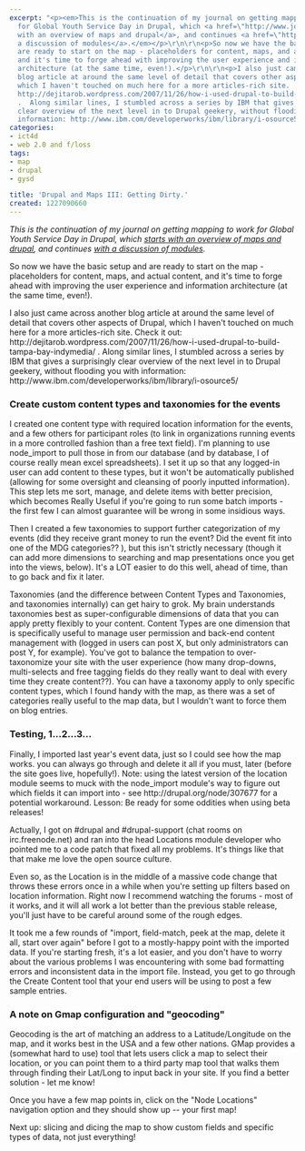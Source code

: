 ```yaml
---
excerpt: "<p><em>This is the continuation of my journal on getting mapping to work
  for Global Youth Service Day in Drupal, which <a href=\"http://www.joncamfield.com/blog/2008/10/how_i_made_a_map_for_global_yo.html\">starts
  with an overview of maps and drupal</a>, and continues <a href=\"http://www.joncamfield.com/blog/2008/10/drupal_and_maps_ii_modules_in_1.html\">with
  a discussion of modules</a>.</em></p>\r\n\r\n<p>So now we have the basic setup and
  are ready to start on the map - placeholders for content, maps, and actual content,
  and it's time to forge ahead with improving the user experience and information
  architecture (at the same time, even!).</p>\r\n\r\n<p>I also just came across another
  blog article at around the same level of detail that covers other aspects of Drupal,
  which I haven't touched on much here for a more articles-rich site.  Check it out:
  http://dejitarob.wordpress.com/2007/11/26/how-i-used-drupal-to-build-tampa-bay-indymedia/
  .  Along similar lines, I stumbled across a series by IBM that gives a surprisingly
  clear overview of the next level in to Drupal geekery, without flooding you with
  information: http://www.ibm.com/developerworks/ibm/library/i-osource5/</p>\r\n"
categories:
- ict4d
- web 2.0 and f/loss
tags:
- map
- drupal
- gysd

title: 'Drupal and Maps III: Getting Dirty.'
created: 1227090660
---
```

<p><em>This is the continuation of my journal on getting mapping to work for Global Youth Service Day in Drupal, which <a href="http://www.joncamfield.com/blog/2008/10/how_i_made_a_map_for_global_yo.html">starts with an overview of maps and drupal</a>, and continues <a href="http://www.joncamfield.com/blog/2008/10/drupal_and_maps_ii_modules_in_1.html">with a discussion of modules</a>.</em></p>

<p>So now we have the basic setup and are ready to start on the map - placeholders for content, maps, and actual content, and it's time to forge ahead with improving the user experience and information architecture (at the same time, even!).</p>

<p>I also just came across another blog article at around the same level of detail that covers other aspects of Drupal, which I haven't touched on much here for a more articles-rich site.  Check it out: http://dejitarob.wordpress.com/2007/11/26/how-i-used-drupal-to-build-tampa-bay-indymedia/ .  Along similar lines, I stumbled across a series by IBM that gives a surprisingly clear overview of the next level in to Drupal geekery, without flooding you with information: http://www.ibm.com/developerworks/ibm/library/i-osource5/</p>
<!--break-->
<h3>Create custom content types and taxonomies for the events</h3>
<p>I created one content type with required location information for the events, and a few others for participant roles (to link in organizations running events in a more controlled fashion than a free text field).  I'm planning to use node_import to pull those in from our database (and by database, I of course really mean excel spreadsheets).  I set it up so that any logged-in user can add content to these types, but it won't be automatically published (allowing for some oversight and cleansing of poorly inputted information).  This step lets me sort, manage, and delete items with better precision, which becomes Really Useful if you're going to run some batch imports - the first few I can almost guarantee will be wrong in some insidious ways.</p>

<p>Then I created a few taxonomies to support further categorization of my events (did they receive grant money to run the event?  Did the event fit into one of the MDG categories?? ), but this isn't strictly necessary (though it can add more dimensions to searching and map presentations once you get into the views, below).  It's a LOT easier to do this well, ahead of time, than to go back and fix it later.</p>

<p>Taxonomies (and the difference between Content Types and Taxonomies, and taxonomies internally) can get hairy to grok.  My brain understands taxonomies best as super-configurable dimensions of data that you can apply pretty flexibly to your content.  Content Types are one dimension that is specifically useful to manage user permission and back-end content management with (logged in users can post X, but only administrators can post Y, for example).  You've got to balance the tempation to over-taxonomize your site with the user experience (how many drop-downs, multi-selects and free tagging fields do they really want to deal with every time they create content??).  You can have a taxonomy apply to only specific content types, which I found handy with the map, as there was a set of categories really useful to the map data, but I wouldn't want to force them on blog entries.</p>

<h3>Testing, 1...2...3...</h3>

<p>Finally, I imported last year's event data, just so I could see how the map works.  you can always go through and delete it all if you must, later (before the site goes live, hopefully!).  Note: using the latest version of the location module seems to muck with the node_import module's way to figure out which fields it can import into - see http://drupal.org/node/307677 for a potential workaround.  Lesson: Be ready for some oddities when using beta releases!</p>

<p>Actually, I got on #drupal and #drupal-support (chat rooms on irc.freenode.net) and ran into the head Locations module developer who pointed me to a code patch that fixed all my problems.  It's things like that that make me love the open source culture.</p>

<p>Even so, as the Location is in the middle of a massive code change that throws these errors once in a while when you're setting up filters based on location information.  Right now I recommend watching the forums - most of it works, and it will all work a lot better than the previous stable release, you'll just have to be careful around some of the rough edges.</p>

<p>It took me a few rounds of "import, field-match, peek at the map, delete it all, start over again" before I got to a mostly-happy point with the imported data.  If you're starting fresh, it's a lot easier, and you don't have to worry about the various problems I was encountering with some bad formatting errors and inconsistent data in the import file.  Instead, you get to go through the Create Content tool that your end users will be using to post a few sample entries.</p>

<h3>A note on Gmap configuration and "geocoding"</h3>

<p>Geocoding is the art of matching an address to a Latitude/Longitude on the map, and it works best in the USA and a few other nations.  GMap provides a (somewhat hard to use) tool that lets users click a map to select their location, or you can point them to a third party map tool that walks them through finding their Lat/Long to input back in your site.  If you find a better solution - let me know!</p>

<p>Once you have a few map points in, click on the "Node Locations" navigation option and they should show up -- your first map!</p>

<p>Next up: slicing and dicing the map  to show custom fields and specific types of data, not just everything!</p>
